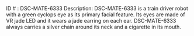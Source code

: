 ID # : DSC-MATE-6333
Description: DSC-MATE-6333 is a train driver robot with a green cyclops eye as its primary facial feature. Its eyes are made of VR jade LED and it wears a jade earring on each ear. DSC-MATE-6333 always carries a silver chain around its neck and a cigarette in its mouth.